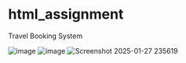 # html_assignment
Travel Booking System

![image](https://github.com/user-attachments/assets/826264f5-c424-4274-8670-429fc40a8c22)
![image](https://github.com/user-attachments/assets/82138ca4-56fb-41fd-8a15-efa09fa477e6)
![Screenshot 2025-01-27 235619](https://github.com/user-attachments/assets/79f97ea8-bb0a-444c-a960-ccf1230b2be3)

